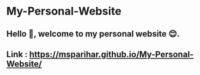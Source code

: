 # My-Personal-Website
## Hello 👋, welcome to my personal website 😊.

## Link : https://msparihar.github.io/My-Personal-Website/
